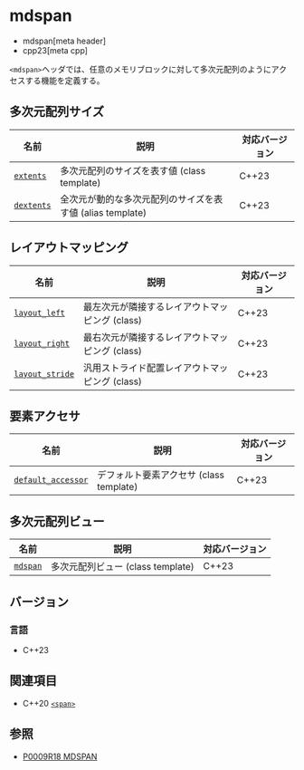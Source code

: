 # mdspan
* mdspan[meta header]
* cpp23[meta cpp]

`<mdspan>`ヘッダでは、任意のメモリブロックに対して多次元配列のようにアクセスする機能を定義する。


## 多次元配列サイズ

| 名前 | 説明 | 対応バージョン |
|------|------|-------|
| [`extents`](mdspan/extents.md)  | 多次元配列のサイズを表す値 (class template) | C++23 |
| [`dextents`](mdspan/extents.md) | 全次元が動的な多次元配列のサイズを表す値 (alias template) | C++23 |


## レイアウトマッピング

| 名前 | 説明 | 対応バージョン |
|------|------|-------|
| [`layout_left`](mdspan/layout_left.md.nolink)     | 最左次元が隣接するレイアウトマッピング (class) | C++23 |
| [`layout_right`](mdspan/layout_right.md.nolink)   | 最右次元が隣接するレイアウトマッピング (class) | C++23 |
| [`layout_stride`](mdspan/layout_stride.md.nolink) | 汎用ストライド配置レイアウトマッピング (class) | C++23 |


## 要素アクセサ

| 名前 | 説明 | 対応バージョン |
|------|------|-------|
| [`default_accessor`](mdspan/default_accessor.md) | デフォルト要素アクセサ (class template) | C++23 |


## 多次元配列ビュー

| 名前 | 説明 | 対応バージョン |
|------|------|-------|
| [`mdspan`](mdspan/mdspan.md) | 多次元配列ビュー (class template) | C++23 |


## バージョン
### 言語
- C++23


## 関連項目
- C++20 [`<span>`](span.md)


## 参照
- [P0009R18 MDSPAN](https://www.open-std.org/jtc1/sc22/wg21/docs/papers/2022/p0009r18.html)
